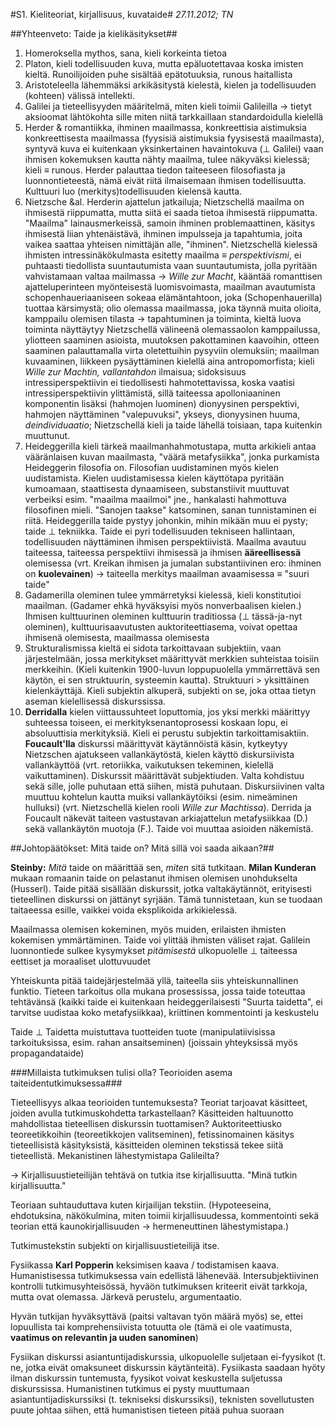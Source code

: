 #S1. Kieliteoriat, kirjallisuus, kuvataide#
_27.11.2012; TN_

##Yhteenveto: Taide ja kielikäsitykset##

1. Homeroksella mythos, sana, kieli korkeinta tietoa
2. Platon, kieli todellisuuden kuva, mutta epäluotettavaa koska imisten kieltä. Runoilijoiden puhe sisältää epätotuuksia, runous haitallista
3. Aristoteleella lähemmäksi arkikäsitystä kielestä, kielen ja todellisuuden (kohteen) välissä intellekti.
4. Galilei ja tieteellisyyden määritelmä, miten kieli toimii Galileilla &rarr; tietyt aksioomat lähtökohta sille miten niitä tarkkaillaan standardoidulla kielellä
5. Herder &amp; romantiikka, ihminen maailmassa, konkreettisia aistimuksia konkreettisesta maailmassa (fyysisiä aistimuksia fyysisestä maailmasta), syntyvä kuva ei kuitenkaan yksinkertainen havaintokuva (&perp; Galilei) vaan ihmisen kokemuksen kautta nähty maailma, tulee näkyväksi kielessä; kieli &equiv; runous. Herder palauttaa tiedon taiteeseen filosofiasta ja luonnontieteestä, nämä eivät riitä ilmaisemaan ihmisen todellisuutta. Kulttuuri luo (merkitys)todellisuuden kielensä kautta.
6. Nietzsche &amp;al. Herderin ajattelun jatkailuja; Nietzschellä maailma on ihmisestä riippumatta, mutta siitä ei saada tietoa ihmisestä riippumatta. "Maailma" lainausmerkeissä, samoin ihminen problemaattinen, käsitys ihmisestä liian yhtenäistävä, ihminen impulsseja ja tapahtumia, joita vaikea saattaa yhteisen nimittäjän alle, "ihminen". Nietzschellä kielessä ihmisten intressinäkökulmasta esitetty maailma &equiv; _perspektivismi_, ei puhtaasti tiedollista suuntautumista vaan suuntautumista, jolla pyritään vahvistamaan valtaa mailmassa &rarr; _Wille zur Macht_, kääntää romanttisen ajatteluperinteen myönteisestä luomisvoimasta, maailman avautumista schopenhaueriaaniseen sokeaa elämäntahtoon, joka (Schopenhauerilla) tuottaa kärsimystä; olio olemassa maailmassa, joka täynnä muita olioita, kamppailu olemisen tilasta &rarr; tapahtuminen ja toiminta, kieltä luova toiminta näyttäytyy Nietzschellä välineenä olemassaolon kamppailussa, yliotteen saaminen asioista, muutoksen pakottaminen kaavoihin, otteen saaminen palauttamalla virta oletettuihin pysyviin olemuksiin; maailman kuvaaminen, liikkeen pysäyttäminen kielellä aina antropomorfista; kieli _Wille zur Machtin, vallantahdon_ ilmaisua; sidoksisuus intressiperspektiivin ei tiedollisesti hahmotettavissa, koska vaatisi intressiperspektiivin ylittämistä, sillä taiteessa apolloniaaninen komponentin lisäksi (hahmojen luominen) dionyysinen perspektivi, hahmojen näyttäminen "valepuvuksi", ykseys, dionyysinen huuma, _deindividuaatio_; Nietzschellä kieli ja taide lähellä toisiaan, tapa kuitenkin muuttunut.
7. Heideggerilla kieli tärkeä maailmanhahmotustapa, mutta arkikieli antaa vääränlaisen kuvan maailmasta, "väärä metafysiikka", jonka purkamista Heideggerin filosofia on. Filosofian uudistaminen myös kielen uudistamista. Kielen uudistamisessa kielen käyttötapa pyritään kumoamaan, staattisesta dynaamiseen, substanstiivit muuttuvat verbeiksi esim. "maailma maailmoi" jne., hankalasti hahmottuva filosofinen mieli. "Sanojen taakse" katsominen, sanan tunnistaminen ei riitä. Heideggerilla taide pystyy johonkin, mihin mikään muu ei pysty; taide &perp; tekniikka. Taide ei pyri todellisuuden tekniseen hallintaan, todellisuuden näyttäminen ihmisen perspektiivistä. Maailma avautuu taiteessa, taiteessa perspektiivi ihmisessä ja ihmisen **ääreellisessä** olemisessa (vrt. Kreikan ihmisen ja jumalan substantiivinen ero: ihminen on **kuolevainen**) &rarr; taiteella merkitys maailman avaamisessa &equiv; "suuri taide"
8. Gadamerilla oleminen tulee ymmärretyksi kielessä, kieli konstitutioi maailman. (Gadamer ehkä hyväksyisi myös nonverbaalisen kielen.) Ihmisen kulttuurinen oleminen kulttuurin traditiossa (&perp; tässä-ja-nyt oleminen), kulttuurisaavutusten auktoriteettiasema, voivat opettaa ihmisenä olemisesta, maailmassa olemisesta
9. Strukturalismissa kieltä ei sidota tarkoittavaan subjektiin, vaan järjestelmään, jossa merkitykset määrittyvät merkkien suhteistaa toisiin merkkeihin. (Kieli kuitenkin 1900-luvun loppupuolella ymmärrettävä sen käytön, ei sen struktuurin, systeemin kautta). Struktuuri > yksittäinen kielenkäyttäjä. Kieli subjektin alkuperä, subjekti on se, joka ottaa tietyn aseman kielellisessä diskurssissa.
10. **Derridalla** kielen viittaussuhteet loputtomia, jos yksi merkki määrittyy suhteessa toiseen, ei merkityksenantoprosessi koskaan lopu, ei absoluuttisia merkityksiä. Kieli ei perustu subjektin tarkoittamisaktiin. **Foucault'lla** diskurssi määrittyvät käytännöistä käsin, kytkeytyy Nietzschen ajatukseen vallankäytöstä, kielen käyttö diskursiivista vallankäyttöä (vrt. retoriikka, vaikutuksen tekeminen, kielellä vaikuttaminen). Diskurssit määrittävät subjektiuden. Valta kohdistuu sekä sille, jolle puhutaan että siihen, mistä puhutaan. Diskursiivinen valta muuttuu kohtelun kautta muiksi vallankäytöiksi (esim. nimeäminen hulluksi) (vrt. Nietzschellä kielen rooli _Wille zur Machtissa_). Derrida ja Foucault näkevät taiteen vastustavan arkiajattelun metafysiikkaa (D.) sekä vallankäytön muotoja (F.). Taide voi muuttaa asioiden näkemistä.

##Johtopäätökset: Mitä taide on? Mitä sillä voi saada aikaan?##

**Steinby:** _Mitä_ taide on määrittää sen, _miten_ sitä tutkitaan. **Milan Kunderan** mukaan romaanin taide on pelastanut ihmisen olemisen unohdukselta (Husserl). Taide pitää sisällään diskurssit, jotka valtakäytännöt, erityisesti tieteellinen diskurssi on jättänyt syrjään. Tämä tunnistetaan, kun se tuodaan taitaeessa esille, vaikkei voida eksplikoida arkikielessä.

Maailmassa olemisen kokeminen, myös muiden, erilaisten ihmisten kokemisen ymmärtäminen. Taide voi ylittää ihmisten väliset rajat. Galilein luonnontiede sulkee kysymykset _pitämisestä_ ulkopuolelle &perp; taiteessa eettiset ja moraaliset ulottuvuudet

Yhteiskunta pitää taidejärjestelmää yllä, taiteella siis yhteiskunnallinen funktio. Tieteen tarkoitus olla mukana prosessissa, jossa taide toteuttaa tehtävänsä (kaikki taide ei kuitenkaan heideggerilaisesti "Suurta taidetta", ei tarvitse uudistaa koko metafysiikkaa), kriittinen kommentointi ja keskustelu

Taide &perp; Taidetta muistuttava tuotteiden tuote (manipulatiivisissa tarkoituksissa, esim. rahan ansaitseminen) (joissain yhteyksissä myös propagandataide)

###Millaista tutkimuksen tulisi olla? Teorioiden asema taiteidentutkimuksessa###

Tieteellisyys alkaa teorioiden tuntemuksesta? Teoriat tarjoavat käsitteet, joiden avulla tutkimuskohdetta tarkastellaan? Käsitteiden haltuunotto mahdollistaa tieteellisen diskurssin tuottamisen? Auktoriteettiusko teoreetikkoihin (teoreetikkojen valitseminen), fetissinomainen käsitys tieteellisistä käsityksistä, käsitteiden oleminen tekstissä tekee siitä tieteellistä. Mekanistinen lähestymistapa Galileilta?

&rarr; Kirjallisuustieteilijän tehtävä on tutkia itse kirjallisuutta. "Minä tutkin kirjallisuutta."

Teoriaan suhtauduttava kuten kirjailijan tekstiin. (Hypoteeseina, ehdotuksina, näkökulmina, miten toimii kirjallisuudessa, kommentointi sekä teorian että kaunokirjallisuuden &rarr; hermeneuttinen lähestymistapa.) 

Tutkimustekstin subjekti on kirjallisuustieteilijä itse.

Fysiikassa **Karl Popperin** keksimisen kaava / todistamisen kaava. Humanistisessa tutkimuksessa vain edellistä lähenevää. Intersubjektiivinen kontrolli tutkimusyhteisössä, hyväön tutkimuksen kriteerit eivät tarkkoja, mutta ovat olemassa. Järkevä perustelu, argumentaatio.

Hyvän tutkijan hyväksyttävä (paitsi valtavan työn määrä myös) se, ettei lopuullista tai komprehensiivista totuutta ole (tämä ei ole vaatimusta, **vaatimus on relevantin ja uuden sanominen**)

Fysiikan diskurssi asiantuntijadiskurssia, ulkopuolelle suljetaan ei-fyysikot (t. ne, jotka eivät omaksuneet diskurssin käytänteitä). Fysiikasta saadaan hyöty ilman diskurssin tuntemusta, fyysikot voivat keskustella suljetussa diskurssissa. Humanistinen tutkimus ei pysty muuttumaan asiantuntijadiskurssiksi (t. tekniseksi diskurssiksi), teknisten sovellutusten puute johtaa siihen, että humanistisen tieteen pitää puhua suoraan


